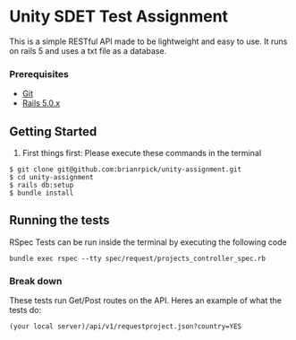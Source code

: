 # Unity SDET Test Assignment

This is a simple RESTful API made to be lightweight and easy to use. It runs on rails 5 and uses a txt file as a database.

### Prerequisites

* [Git](https://git-scm.com/)
* [Rails 5.0.x](http://rubyonrails.org/)

## Getting Started

1. First things first:
Please execute these commands in the terminal
```
$ git clone git@github.com:brianrpick/unity-assignment.git
$ cd unity-assignment
$ rails db:setup
$ bundle install
```

## Running the tests

RSpec Tests can be run inside the terminal by executing the following code

```
bundle exec rspec --tty spec/request/projects_controller_spec.rb
```

### Break down

These tests run Get/Post routes on the API. Heres an example of what the tests do:
```
(your local server)/api/v1/requestproject.json?country=YES
```